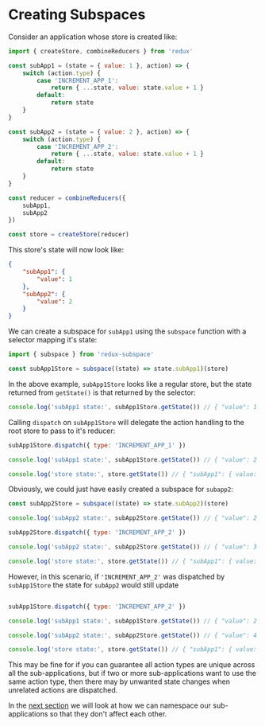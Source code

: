 # Creating Subspaces

Consider an application whose store is created like:

```javascript
import { createStore, combineReducers } from 'redux'

const subApp1 = (state = { value: 1 }, action) => {
    switch (action.type) {
        case 'INCREMENT_APP_1':
            return { ...state, value: state.value + 1 }
        default:
            return state
    }
}

const subApp2 = (state = { value: 2 }, action) => {
    switch (action.type) {
        case 'INCREMENT_APP_2':
            return { ...state, value: state.value + 1 }
        default:
            return state
    }
}

const reducer = combineReducers({
    subApp1,
    subApp2
})

const store = createStore(reducer)
```

This store's state will now look like:

```json
{
    "subApp1": {
        "value": 1
    },
    "subApp2": {
        "value": 2
    }
}
```

We can create a subspace for `subApp1` using the `subspace` function with a selector mapping it's state:

```javascript
import { subspace } from 'redux-subspace'

const subApp1Store = subspace((state) => state.subApp1)(store)
```

In the above example, `subApp1Store` looks like a regular store, but the state returned from `getState()` is that returned by the selector:

```javascript
console.log('subApp1 state:', subApp1Store.getState()) // { "value": 1 }
```

Calling `dispatch` on `subApp1Store` will delegate the action handling to the root store to pass to it's reducer:

```javascript
subApp1Store.dispatch({ type: 'INCREMENT_APP_1' })

console.log('subApp1 state:', subApp1Store.getState()) // { "value": 2 }

console.log('store state:', store.getState()) // { "subApp1": { value: 2 }, "subApp2": { value: 2 } }
```

Obviously, we could just have easily created a subspace for `subapp2`:

```javascript
const subApp2Store = subspace((state) => state.subApp2)(store)

console.log('subApp2 state:', subApp2Store.getState()) // { "value": 2 }

subApp2Store.dispatch({ type: 'INCREMENT_APP_2' })

console.log('subApp2 state:', subApp2Store.getState()) // { "value": 3 }

console.log('store state:', store.getState()) // { "subApp1": { value: 2 }, "subApp2": { value: 3 } }
```

However, in this scenario, if `'INCREMENT_APP_2'` was dispatched by `subApp1Store` the state for `subApp2` would still update

```javascript

subApp1Store.dispatch({ type: 'INCREMENT_APP_2' })

console.log('subApp1 state:', subApp1Store.getState()) // { "value": 2 }

console.log('subApp2 state:', subApp2Store.getState()) // { "value": 4 }

console.log('store state:', store.getState()) // { "subApp1": { value: 2 }, "subApp2": { value: 4 } }
```

This may be fine for if you can guarantee all action types are unique across all the sub-applications, but if two or more sub-applications want to use the same action type, then there may by unwanted state changes when unrelated actions are dispatched.

In the [next section](/docs/basics/Namespacing.md) we will look at how we can namespace our sub-applications so that they don't affect each other.
